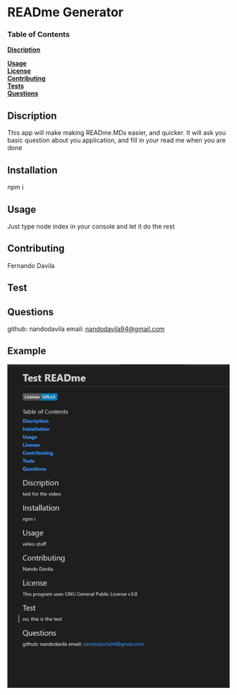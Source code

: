
 
  # **READme Generator**

   

  ### Table of Contents
  **[Discription](#discription)**<br>
   
  **[Usage](#usage)**<br>
  **[License](#license)**<br>
  **[Contributing](#contributing)**<br>
  **[Tests](#tests)**<br>
  **[Questions](#Questions)**<br>
  

  ## Discription 

  This app will make making READme.MDs easier, and quicker. It will ask you basic question about you application, and fill in your read me when you are done

  ## Installation
  npm i

  ## Usage

  Just type node index in your console and let it do the rest

  ## Contributing

  Fernando Davila

   

  ## Test
 
  

  ## Questions
  github: nandodavila
  email: nandodavila94@gmail.com

  ## Example
  ![screenshot](utils/images/TestReadMe.PNG)


  

